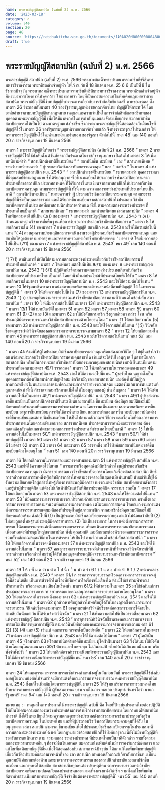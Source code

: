 ```yaml
---
name: พระราชบัญญัติสถาปนิก (ฉบับที่ 2) พ.ศ. 2566
date: '2023-03-18'
category: ก
volume: 140
section: 20
page: 48
source: 'https://ratchakitcha.soc.go.th/documents/140A020N0000000004800.pdf'
draft: true
---
```


# พระราชบัญญัติสถาปนิก (ฉบับที่ 2) พ.ศ. 2566

พระราชบัญญัติ สถาปนิก (ฉบับที่ 2) พ.ศ. 2566 พระบาทสมเด็จพระปรเมนทรรามาธิบดีศรีสินทรมหาวชิราลงกรณ พระวชิรเกล้าเจ้าอยู่หัว ให้ไว้ ณ วันที่ 18 มีนาคม พ.ศ. 25 6 6 เป็นปีที่ 8 ในรัชกาลปัจจุบัน พระบาทสมเด็จพระปรเมนทรรามาธิบดีศรีสินทรมหาวชิราลงกรณ พระวชิรเกล้าเจ้าอยู่หัว มีพระบรมราชโองการโปรดเกล้าฯ ให้ประกาศว่า โดยที่เป็นการสมควรแก้ไขเพิ่มเติมกฎหมายว่าด้วยสถาปนิก พระราชบัญญัตินี้มีบทบัญญัติบางประการเกี่ยวกับการจำกัดสิทธิและเสรี ภาพของบุคคล ซึ่งมาตรา 26 ประกอบกับมาตรา 40 ของรัฐธรรมนูญแห่งราชอาณาจักรไทย บัญญัติให้กระทาได้ โดยอาศัยอำนาจตามบทบัญญัติแห่งกฎหมาย เหตุผลและความจำเป็นในการจำกัดสิทธิและเสรีภาพของบุคคลตามพระราชบัญญัตินี้ เพื่อให้มีมาตรการในการกำกับดูแลและจัดระเบียบกำรประกอบวิชาชีพสถาปัตยกรรมให้เป็นไป ตามมาตรฐานแห่งวิชาชีพ ซึ่งการตราพระราชบัญญัตินี้สอดคล้องกับเงื่อนไขที่บัญญัติไว้ในมาตรา 26 ของรัฐธรรมนูญแห่งราชอาณาจักรไทยแล้ว จึงทรงพระกรุณาโปรดเกล้าฯ ให้ตราพระราชบัญญัติขึ้นไว้โดยคำแนะนำและยินยอม ของรัฐสภา ดังต่อไปนี้ ้ หนา 48 ่ เลม 140 ตอนที่ 20 ก ราชกิจจานุเบกษา 19 มีนาคม 2566

มาตรา 1 พระราชบัญญัตินี้เรียกว่า “ พระราชบัญญัติสถาปนิก (ฉบับที่ 2) พ.ศ. 2566 ” มาตรา 2 พระราชบัญญัตินี้ให้ใช้บังคับตั้งแต่วันถัดจากวันประกาศในราชกิจจานุเบกษา เป็นต้นไป มาตรา 3 ให้เพิ่มบทนิยามคำว่า “ สถาปนิกต่างชาติขึ้นทะเบียน ” “ สถาปนิกขึ้น ทะเบียน ” และ “ สภานายกพิเศษ ” ระหว่างบทนิยามคาว่า “ ผู้ประกอบวิชาชีพสถาปัตยกรรมควบคุม ” และ “ สมาชิก ” ในมาตรา 4 แห่งพระราชบัญญัติสถาปนิก พ.ศ. 2543 “ “ สถาปนิกต่างชาติขึ้นทะเบียน ” หมายความว่า บุคคลธรรมดาที่มีคุณสมบัติตามกฎหมาย ซึ่งได้รับอนุญาตหรือขึ้ นทะเบียนให้ประกอบวิชาชีพสถาปัตยกรรมจากประเทศที่สภาสถาปนิก ประกาศกาหนด ที่ได้รับการขึ้นทะเบียนจากสภาสถาปนิกให้ประกอบวิชาชีพสถาปัตยกรรมควบคุม ตามพระราชบัญญัตินี้ ทั้งนี้ ตามความตกลงระหว่างประเทศที่ประเทศไทยเป็นภาคี “ สถาปนิกขึ้นทะเบียน ” หมายความว่า ผู้ ประกอบวิชาชีพสถาปัตยกรรมควบคุม ตามพระราชบัญญัตินี้ซึ่งเป็นบุคคลธรรมดา และได้รับการขึ้นทะเบียนจากสภาสถาปนิกให้ประกอบ วิชาชีพสถาปัตยกรรมในประเทศที่สภาสถาปนิกประกาศกำหนด ทั้งนี้ ตามความตกลงระหว่างประเทศ ที่ประเทศไทยเป็นภาคี “ สภานายกพิเศษ ” หมายความว่า สภานำยกพิเศษแห่งสภาสถาปนิก ” มาตรา 4 ให้เพิ่มความต่อไปนี้เป็น (3/1) ของมาตรา 7 แห่งพระราชบัญญัติสถาปนิก พ.ศ. 2543 “( 3/1) กำหนดมาตรฐานวิชาการขั้นพื้นฐานเพื่อการรับรองการประกอบวิชาชีพสถาปัตยกรรม ” มาตรา 5 ให้ยกเลิกความใน (4) ของมาตรา 7 แห่งพระราชบัญญัติ สถาปนิก พ.ศ. 2543 และให้ใช้ความต่อไปนี้แทน “( 4) ควบคุมความประพฤติและการดาเนินงานของผู้ประกอบวิชาชีพสถาปัตยกรรมควบคุม และสมาชิกให้ถูกต้องตามมาตรฐานและจรรยาบรรณแห่งวิชาชีพสถาปัตยกรรม ” มาตรา 6 ให้เพิ่มความต่อไปนี้เป็น (7/1) ของมาตรา 7 แห่งพระราชบัญญัติสถาปนิก พ.ศ. 2543 ้ หนา 49 ่ เลม 140 ตอนที่ 20 ก ราชกิจจานุเบกษา 19 มีนาคม 2566

“( 7/1) ดาเนินการให้เป็นไปตามความตกลงระหว่างประเทศเกี่ยวกับวิชาชีพสถาปัตยกรรม ที่ประเทศไทยเป็นภาคี ” มาตรา 7 ให้เพิ่มความต่อไปนี้เป็น (6/1) ของมาตรา 8 แห่งพระราชบัญญัติสถาปนิก พ.ศ. 2543 “( 6/1) ปฏิบัติหน้าที่ตามความตกลงระหว่างประเทศเกี่ยวกับวิชาชีพสถาปัตยกรรมที่ประเทศไทย เป็นภาคี โดยคำนึงถึงผลประโยชน์ที่ประเทศไทยพึงได้รับ ” มาตรา 8 ให้ยกเลิกความในมาตรา 10 แห่งพระราชบัญญัติสถาปนิก พ.ศ. 2543 และให้ใช้ความต่อไปนี้แทน “ มาตรา 10 ให้รัฐมนตรีดารงตา แหน่งสภานายกพิเศษและมีอานาจหน้าที่ตามที่บัญญัติ ไว้ ในพระราชบัญญัตินี้ ” มาตรา 9 ให้เพิ่มความต่อไปนี้เป็น (7) ของมาตรา 13 แห่งพระราชบัญญัติสถาปนิก พ.ศ. 2543 “( 7) ประพฤติตนตามจรรยาบรรณแห่งวิชาชีพสถาปัตยกรรมตามที่กำหนดในข้อบังคับ สภาสถาปนิก ” มาตรา 10 ใ ห้เพิ่มความต่อไปนี้เป็นมาตรา 13/1 แห่งพระราชบัญญัติสถาปนิก พ.ศ. 2543 “ มาตรา 13/1 ให้นำบทบัญญัติในมาตรา 51 มาตรา 52 มาตรา 57 มาตรา 58 มาตรา 59 มาตรา 60 มาตรา 61 (1) (2) และ (3) และมาตรา 62 มาใช้บังคับแก่สมาชิก ซึ่งถูกกล่าวหา กล่าว โทษ หรือประพฤติผิดจรรยาบรรณแห่งวิชาชีพสถาปัตยกรรมด้วยโดยอนุโลม ” มาตรา 11 ให้ยกเลิกความใน (5) ของมาตรา 33 แห่งพระราชบัญญัติสถาปนิก พ.ศ. 2543 และให้ใช้ความต่อไปนี้แทน “( 5) วินิจฉัยชี้ขาดอุทธรณ์คำวินิจฉัยของคณะกรรมการจรรยาบรรณตามมาตรา 62 ” มาตรา 12 ให้ยกเลิกความในมาตรา 45 แห่งพระราชบัญญัติสถาปนิก พ.ศ. 2543 และให้ใช้ความต่อไปนี้แทน ้ หนา 50 ่ เลม 140 ตอนที่ 20 ก ราชกิจจานุเบกษา 19 มีนาคม 2566

“ มาตรา 45 ห้ามมิให้ผู้ใดประกอบวิชาชีพสถาปัตยกรรมควบคุมหรือแสดงด้วยวิธีใด ๆ ให้ผู้อื่นเข้าใจว่าตนพร้อมจะประกอบวิชาชีพสถาปัตยกรรมควบคุมสาขาใด เว้นแต่จะได้รับใบอนุญาต ในสาขานั้นจากสภาสถาปนิก หรือเป็นการประกอบวิชาชีพสถาปัตยกรรมควบคุมของสถาปนิกต่างชาติ ขึ้นทะเบียนตามประกาศที่ออกตามมาตรา 49/1 วรรคสอง ” มาตรา 13 ให้ยกเลิกความในวรรคสองของมาตรา 49 แห่งพระราชบัญญัติสถาปนิก พ.ศ. 2543 และให้ใช้ความต่อไปนี้แทน “ ผู้ขอรับใบอ นุญาตซึ่งเป็นบุคคลธรรมดาต้องเป็นสมาชิกสามัญหรือสมาชิกวิสามัญของ สภาสถาปนิก และต้องไม่เป็นผู้ถูกภาคทัณฑ์ซึ่งยังไม่พ้นระยะเวลาตามที่คณะกรรมการจรรยาบรรณวินิจฉัย แต่ต้องไม่เกินห้าปีนับแต่วันที่ถูกภาคทัณฑ์ ทั้งนี้ ถ้าขาดจากสมาชิกภาพเมื่อใดให้ใบอนุญาตของผู้ นั้น สิ้นสุดลง ” มาตรา 14 ให้เพิ่มความต่อไปนี้เป็นมาตรา 49/1 แห่งพระราชบัญญัติสถาปนิก พ.ศ. 2543 “ มาตรา 49/1 ผู้ประสงค์จะขอขึ้นทะเบียนเป็นสถาปนิกต่างชาติขึ้นทะเบียนและสถาปนิก ขึ้นทะเบียน ต้องมีคุณสมบัติและไม่มีลักษณะต้องห้ามตามที่คณะกรรมการประกาศกำหน ด โดยความเห็นชอบของสภานายกพิเศษ การขึ้นทะเบียน อายุการขึ้นทะเบียน การพักใช้การขึ้นทะเบียน และการเพิกถอนการขึ้น ทะเบียนสถาปนิกต่างชาติขึ้นทะเบียนและสถาปนิกขึ้นทะเบียน ให้เป็นไปตามหลักเกณฑ์ วิธีการ และเงื่อนไขที่คณะกรรมการประกาศกาหนดโดยความเห็นชอบของ สภานายกพิเศษ ประกาศตามวรรคหนึ่งและวรรคสอง ต้องสอดคล้องกับหลักเกณฑ์ตามความตกลงระหว่างประเทศ ที่ประเทศไทยเป็นภาคี ” มาตรา 15 ให้เพิ่มความต่อไปนี้เป็นมาตรา 50/1 แห่งพระราชบัญญัติสถาปนิก พ.ศ. 2543 “ มาตรา 50/1 ให้นำบทบัญญัติในมาตรา 50 มาตรา 51 มาตรา 52 มาตรา 57 มาตรา 58 มาตรา 59 มาตรา 60 มาตรา 61 มาตรา 62 มาตรา 63 มาตรา 64 และมาตรา 65 วรรคหนึ่ง มาใช้บังคับแก่สถาปนิกต่างชาติขึ้นทะเบียนด้วยโดยอนุโลม ” ้ หนา 51 ่ เลม 140 ตอนที่ 20 ก ราชกิจจานุเบกษา 19 มีนาคม 2566

มาตรา 16 ให้ยกเลิกความในวรรคสองและวรรคสามของมาตรา 51 แห่งพระราชบัญญัติ สถาปนิก พ.ศ. 2543 และให้ใช้ความต่อไปนี้แทน “ กรรมการหรือบุคคลอื่นมีสิทธิกล่าวโทษผู้ประกอบวิชาชีพสถาปัตยกรรมควบคุมว่า ผิดจรรยาบรรณแห่งวิชาชีพสถาปัตยกรรมโดยแจ้งเรื่องต่อสภาสถาปนิก สิทธิการกล่ำวหาตามวรรคหนึ่งหรือสิทธิการกล่าวโทษตามวรรคสองสิ้นสุดลงเมื่อพ้นสามปี นับแต่วันที่ผู้ได้รับความเสียหายหรือผู้กล่าวโทษรู้เรื่องการประพฤติผิดจรรยาบรรณแห่งวิชาชีพ สถาปัตยกรรมดังกล่าวและรู้ตัวผู้ประพฤติผิด แต่ต้องไม่เกินห้าปีนับแต่วันที่มีการประพฤติผิด จรรยาบร รณนั้น ” มาตรา 17 ให้ยกเลิกความในมาตรา 53 แห่งพระราชบัญญัติสถาปนิก พ.ศ. 2543 และให้ใช้ความต่อไปนี้แทน “ มาตรา 53 ให้มีคณะกรรมการจรรยาบรรณ ประกอบด้วยประธานกรรมการจรรยาบรรณ คนหนึ่งและกรรมการจรรยาบรรณตามจำนวนที่คณะกรรมการกำหนด แต่ไม่น้อยกว่าสามคน ให้คณะก รรมการแต่งตั้งกรรมการจรรยาบรรณตามมติของที่ประชุมใหญ่สภาสถาปนิก จากสมาชิกซึ่งมีคุณสมบัติและไม่มีลักษณะต้องห้าม ดังต่อไปนี้ (1) เป็นผู้ประกอบวิชาชีพสถาปัตยกรรมควบคุมมาแล้วไม่น้อยกว่าสิบปี (2) ไม่เคยถูกลงโทษฐานประพฤติผิดจรรยาบรรณ (3) ไม่เป็นกรรมการ ในการ แต่งตั้งกรรมการจรรยาบรรณ ให้คณะกรรมการแต่งตั้งคณะกรรมการสรรหา เพื่อดาเนินการสรรหาจากสมาชิกตามวรรคสองเพื่อเสนอต่อที่ประชุมใหญ่สภาสถาปนิก ทั้งนี้ คุณสมบัติ และลักษณะต้องห้ามของคณะกรรมการสรรหา รวมทั้งหลักเกณฑ์และวิธีการในการสรรหา ให้เป็นไป ตามที่กาหนดในข้อบังคับสภาสถาปนิก ” มาตรา 18 ให้ยกเลิกความในวรรคหนึ่งของมาตรา 57 แห่งพระราชบัญญัติสถาปนิก พ.ศ. 2543 และให้ใช้ความต่อไปนี้แทน “ มาตรา 57 คณะกรรมการจรรยาบรรณมีอำนาจหน้าที่พิจารณาวินิจฉัยกรณีที่มีการกล่าวหา หรือกล่าวโทษว่าผู้ได้รับใบอนุญาตประพฤติผิดจรรยาบรรณแห่งวิชาชีพสถาปัตยกรรม ” ้ หนา 52 ่ เลม 140 ตอนที่ 20 ก ราชกิจจานุเบกษา 19 มีนาคม 2566

มาตรา 19 ใ ห้ เ พิ่ ม ค วำ ม ต่ อ ไ ป นี้ เ ป็ น มำ ต รำ 6 1 / 1 แ ล ะ มำ ต รำ 6 1 / 2 แห่งพระราชบัญญัติสถาปนิก พ.ศ. 2543 “ มาตรา 61/1 ก รรมการจรรยาบรรณหรืออนุกรรมการจรรยาบรรณผู้ใดมีส่วนได้เสีย เป็นการส่วนตัวในเรื่องที่ปรึกษาหารือเรื่องหนึ่งเรื่องใด ห้ามมิให้เข้าร่วมพิจารณา ปรึกษาหารือ หรือลงคะแนนเสียงในเรื่องนั้น มาตรา 61/2 ให้นำความในมาตรา 35 มาใช้บังคับแก่การประชุมของคณะกรรมการ จร รยาบรรณและคณะอนุกรรมการจรรยาบรรณด้วยโดยอนุโลม ” มาตรา 20 ให้ยกเลิกความในวรรคหนึ่งของมาตรา 62 แห่งพระราชบัญญัติสถาปนิก พ.ศ. 2543 และให้ใช้ความต่อไปนี้แทน “ มาตรา 62 ผู้กล่าวหาหรือผู้กล่าวโทษหรือผู้ได้รับใบอนุญาตซึ่งคณะกรรมการจรรยาบรรณ วินิจฉัยชี้ขาดตามมาตรา 61 อาจอุทธรณ์คาวินิจฉัยชี้ขาดต่อคณะกรรมการได้ภายในสามสิบวันนับแต่ วันที่ได้รับแจ้งคำวินิจฉัย ” มาตรา 21 ให้เพิ่มความต่อไปนี้เป็นวรรคสี่ของมาตรา 62 แห่งพระราชบัญญั ติสถาปนิก พ.ศ. 2543 “ การอุทธรณ์คำวินิจฉัยชี้ขาดของคณะกรรมการจรรยาบรรณไม่เป็นการทุเลาการปฏิบัติ ตามคาวินิจฉัยชี้ขาดของคณะกรรมการจรรยาบรรณตามมาตรา 61 (2) (3) (4) และ (5) เว้นแต่ คณะกรรมการจะสั่งเป็นอย่างอื่น ” มาตรา 22 ให้ยกเลิกความในมาตรา 71 แห่งพร ะราชบัญญัติสถาปนิก พ.ศ. 2543 และให้ใช้ความต่อไปนี้แทน “ มาตรา 71 ผู้ใดฝ่าฝืนมาตรา 45 หรือมาตรา 63 หรือสถาปนิกต่างชาติขึ้นทะเบียน ผู้ใดฝ่าฝืนมาตรา 63 ซึ่งได้นามาใช้บังคับด้วยโดยอนุโลมตามมาตรา 50/1 ต้องระวางโทษจาคุก ไม่เกินสามปี หรือปรับไม่เกินหกหมื่ นบาท หรือทั้งจำทั้งปรับ ” มาตรา 23 ให้ยกเลิกอัตราค่าธรรมเนียมท้ายพระราชบัญญัติสถาปนิก พ.ศ. 2543 และให้ใช้อัตราค่าธรรมเนียมท้ายพระราชบัญญัตินี้แทน ้ หนา 53 ่ เลม 140 ตอนที่ 20 ก ราชกิจจานุเบกษา 19 มีนาคม 2566

มาตรา 24 ให้คณะกรรมการจรรยาบรรณซึ่งดำรงตำแหน่งอยู่ในวันก่อนวันที่ พระราชบัญญัตินี้ใช้บังคับ คงอยู่ในตาแหน่งต่อไปจนกว่าจะมีการแต่งตั้งคณะกรรมการจรรยาบรรณ ตามพระราชบัญญัติสถาปนิก พ.ศ. 2543 ซึ่งแก้ไขเพิ่มเติมโดยพระราชบัญญัตินี้ มาตรา 25 ให้รัฐมนตรีว่าการกระทรวงมหาดไทยรักษาการตามพระราชบัญญัตินี้ ผู้รับสนองพระ บรม ราชโองการ พลเอก ประยุทธ์ จันทร์โอชา นายกรัฐมนตรี ้ หนา 54 ่ เลม 140 ตอนที่ 20 ก ราชกิจจานุเบกษา 19 มีนาคม 2566





หมายเหตุ : - เหตุผลในการประกาศใช้ พระราชบัญญัติ ฉบับนี้ คือ โดยที่ปัจจุบันประเทศไทยต้องปฏิบัติ ให้เป็นไปตามความตกลงระหว่างประเทศด้านการค้าบริการสาขาสถาปัตยกรรม โดยกาหนดให้สถาปนิกต่างชาติ ซึ่งได้ขึ้นทะเบียนไว้ตามความตกลงระหว่างประเทศดังกล่าวสามารถเข้ามาประกอบวิชาชีพสถาปัตยกรรมควบคุม ในประเทศไทย และให้ผู้ประกอบวิชาชีพสถาปัตยกรรมควบคุมที่ได้รับ ใบ อนุญาตจาก สภา สถาปนิกสามารถ ขึ้นทะเบียนเพื่อไปประกอบวิชาชีพสถาปัตยกรรมในประเทศภาคีความตกลงระหว่างประเทศได้ แต่ โดยกฎหมายว่าด้วยสถาปนิกที่ใช้บังคับอยู่ขณะนี้ยังไม่มีบทบัญญัติที่รองรับการดาเนินการ ตาม ความตกลง ระหว่างประเทศ ที่ประเทศไทยเป็นภาคีดังกล่าว รวมทั้งความตกลงระหว่างประเทศอื่น ๆ ที่อาจมีขึ้นในอนาคต สมควรแก้ไขเพิ่มเติมให้มีการรองรับกรณีดังกล่าว และแก้ไขเพิ่มเติมบทบัญญัติอื่น เพื่อให้สอดคล้องกับ สภาพการณ์ปัจจุบัน ได้แก่ แก้ไขเพิ่มเติมบทบัญญัติเกี่ยวกับวัตถุประสงค์และอานาจหน้าที่ของ สภา สถาปนิก กาหนดหลักเกณฑ์เกี่ยวกับการขึ้นท ะเบียน คุณสมบัติ ลักษณะต้องห้าม และมาตรการทางจรรยาบรรณ ของสถาปนิกต่างชาติและสถาปนิกขึ้นทะเบียน และกาหนดให้สมาชิก สภาสถาปนิกทุกคนต้องประพฤติตน ตามจรรยาบรรณแห่งวิชาชีพสถาปัตยกรรมเพื่อความปลอดภัยของประชาชนและความเที่ยงตรงแห่งวิชาชีพ รวมทั้งแก้ไขเพิ่มเติม อัตราค่าธรรมเนียมท้ายพระราชบัญญัติ จึงจำเป็นต้องตราพระราชบัญญัตินี้ ้ หนา 55 ่ เลม 140 ตอนที่ 20 ก ราชกิจจานุเบกษา 19 มีนาคม 2566
